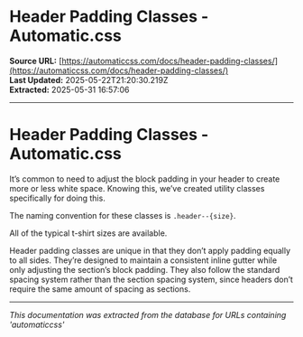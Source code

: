 # Header Padding Classes - Automatic.css

**Source URL:** [https://automaticcss.com/docs/header-padding-classes/](https://automaticcss.com/docs/header-padding-classes/)  
**Last Updated:** 2025-05-22T21:20:30.219Z  
**Extracted:** 2025-05-31 16:57:06

---

# Header Padding Classes - Automatic.css

It’s common to need to adjust the block padding in your header to create more or less white space. Knowing this, we’ve created utility classes specifically for doing this.

The naming convention for these classes is `.header--{size}`.

All of the typical t-shirt sizes are available.

Header padding classes are unique in that they don’t apply padding equally to all sides. They’re designed to maintain a consistent inline gutter while only adjusting the section’s block padding. They also follow the standard spacing system rather than the section spacing system, since headers don’t require the same amount of spacing as sections.

---

*This documentation was extracted from the database for URLs containing 'automaticcss'*
